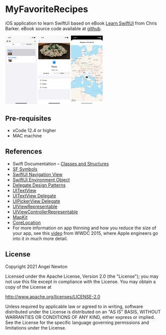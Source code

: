 # MyFavoriteRecipes

iOS application to learn SwiftUI based on eBook [Learn SwiftUI](https://www.torontopubliclibrary.ca/detail.jsp?Entt=RDM4041190&R=4041190) from  Chris Barker.
eBook source code available at [github](https://github.com/PacktPublishing/Learn-SwiftUI).

<p float="left">
  <img src="/readmeImages/list.png" width="20%" height="20%">
  <img src="/readmeImages/details.png" width="20%" height="20%">
  <img src="/readmeImages/map.png" width="20%" height="20%">
</p>


## Pre-requisites
- xCode 12.4 or higher
- MAC machine


## References
- Swift Documentation – [Classes and Structures](https://docs.swift.org/swift-book/LanguageGuide/ClassesAndStructures.html)
- [SF Symbols](https://developer.apple.com/design/human-interface-guidelines/sf-symbols/overview/)
- [SwiftUI Navigation View](https://developer.apple.com/documentation/swiftui/navigationview)
- [SwiftUI Environment Object](https://developer.apple.com/documentation/swiftui/environmentobject)
- [Delegate Design Patterns](https://developer.apple.com/documentation/swift/cocoa_design_patterns/using_delegates_to_customize_object_behavior)
- [UITextView](https://developer.apple.com/documentation/uikit/uitextviewdelegate/1618630-textview)
- [UITextView Delegate](https://developer.apple.com/documentation/uikit/uitextviewdelegate/1618599-textviewdidchange)
- [UIPickerView Delegate](https://developer.apple.com/documentation/uikit/uipickerviewdelegate)
- [UIViewRepresentable](https://developer.apple.com/documentation/swiftui/uiviewrepresentable)
- [UIViewControllerRepresentable](https://developer.apple.com/documentation/swiftui/uiviewcontrollerrepresentable)
- [MapKit](https://developer.apple.com/documentation/mapkit/mkmapview)
- [CoreLocation](https://developer.apple.com/documentation/corelocation/)
- For more information on app thinning and how you reduce the size of your app, see this [video](https://developer.apple.com/videos/play/wwdc2015/404/) from WWDC 2015, where Apple engineers go into it in much more detail.


## License

Copyright 2021 Angel Newton

Licensed under the Apache License, Version 2.0 (the "License"); you may not use this file except in compliance with the License. You may obtain a copy of the License at

http://www.apache.org/licenses/LICENSE-2.0

Unless required by applicable law or agreed to in writing, software distributed under the License is distributed on an "AS IS" BASIS, WITHOUT WARRANTIES OR CONDITIONS OF ANY KIND, either express or implied. See the License for the specific language governing permissions and limitations under the License.
